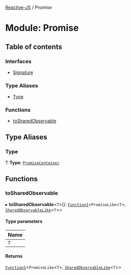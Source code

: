 [Reactive-JS](../README.md) / Promise

# Module: Promise

## Table of contents

### Interfaces

- [Signature](../interfaces/Promise.Signature.md)

### Type Aliases

- [Type](Promise.md#type)

### Functions

- [toSharedObservable](Promise.md#tosharedobservable)

## Type Aliases

### Type

Ƭ **Type**: [`PromiseContainer`](../interfaces/types.PromiseContainer.md)

## Functions

### toSharedObservable

▸ **toSharedObservable**<`T`\>(): [`Function1`](functions.md#function1)<`PromiseLike`<`T`\>, [`SharedObservableLike`](../interfaces/types.SharedObservableLike.md)<`T`\>\>

#### Type parameters

| Name |
| :------ |
| `T` |

#### Returns

[`Function1`](functions.md#function1)<`PromiseLike`<`T`\>, [`SharedObservableLike`](../interfaces/types.SharedObservableLike.md)<`T`\>\>
